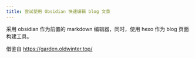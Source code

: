 ```yaml
---
title: 尝试使用 Obsidian 快速编辑 blog 文章
---
```


采用 obsidian 作为前置的 markdown 编辑器，同时，使用 hexo 作为 blog 页面构建工具。

借鉴自 https://garden.oldwinter.top/
